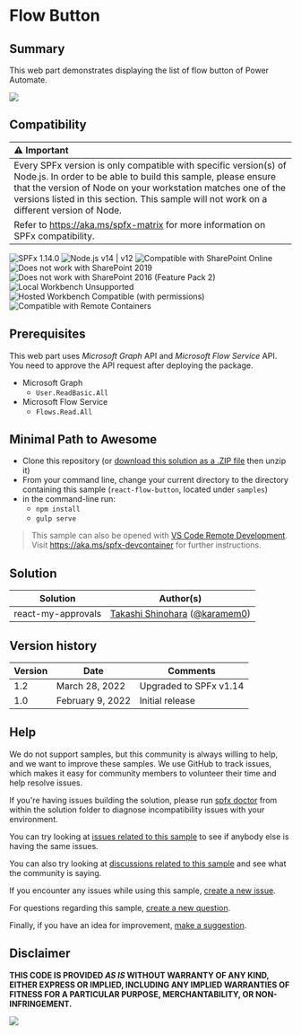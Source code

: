 # Flow Button

## Summary

This web part demonstrates displaying the list of flow button of Power Automate.

![](./assets/react-flow-button.gif)

## Compatibility

| :warning: Important          |
|:---------------------------|
| Every SPFx version is only compatible with specific version(s) of Node.js. In order to be able to build this sample, please ensure that the version of Node on your workstation matches one of the versions listed in this section. This sample will not work on a different version of Node.|
|Refer to <https://aka.ms/spfx-matrix> for more information on SPFx compatibility.   |

![SPFx 1.14.0](https://img.shields.io/badge/SPFx-1.14.0-green.svg)
![Node.js v14 | v12](https://img.shields.io/badge/Node.js-v14%20%7C%20v12-green.svg) 
![Compatible with SharePoint Online](https://img.shields.io/badge/SharePoint%20Online-Compatible-green.svg)
![Does not work with SharePoint 2019](https://img.shields.io/badge/SharePoint%20Server%202019-Incompatible-red.svg "SharePoint Server 2019 requires SPFx 1.4.1 or lower")
![Does not work with SharePoint 2016 (Feature Pack 2)](https://img.shields.io/badge/SharePoint%20Server%202016%20(Feature%20Pack%202)-Incompatible-red.svg "SharePoint Server 2016 Feature Pack 2 requires SPFx 1.1")
![Local Workbench Unsupported](https://img.shields.io/badge/Local%20Workbench-Unsupported-red.svg "Local workbench is no longer available as of SPFx 1.13 and above")
![Hosted Workbench Compatible (with permissions)](https://img.shields.io/badge/Hosted%20Workbench-Compatible-yellow.svg "Requires API permissions")
![Compatible with Remote Containers](https://img.shields.io/badge/Remote%20Containers-Compatible-green.svg)

## Prerequisites

This web part uses *Microsoft Graph* API and *Microsoft Flow Service* API. You need to approve the API request after deploying the package.

- Microsoft Graph
  - `User.ReadBasic.All`
- Microsoft Flow Service
  - `Flows.Read.All`

## Minimal Path to Awesome

- Clone this repository (or [download this solution as a .ZIP file](https://pnp.github.io/download-partial/?url=https://github.com/pnp/sp-dev-fx-webparts/tree/main/samples/react-flow-button) then unzip it)
- From your command line, change your current directory to the directory containing this sample (`react-flow-button`, located under `samples`)
- in the command-line run:
  - `npm install`
  - `gulp serve`

>  This sample can also be opened with [VS Code Remote Development](https://code.visualstudio.com/docs/remote/remote-overview). Visit https://aka.ms/spfx-devcontainer for further instructions.

## Solution

Solution|Author(s)
--------|---------
react-my-approvals|[Takashi Shinohara](https://github.com/karamem0) ([@karamem0](https://twitter.com/karamem0))

## Version history

Version|Date|Comments
-------|----|--------
1.2|March 28, 2022|Upgraded to SPFx v1.14
1.0|February 9, 2022|Initial release

## Help

We do not support samples, but this community is always willing to help, and we want to improve these samples. We use GitHub to track issues, which makes it easy for  community members to volunteer their time and help resolve issues.

If you're having issues building the solution, please run [spfx doctor](https://pnp.github.io/cli-microsoft365/cmd/spfx/spfx-doctor/) from within the solution folder to diagnose incompatibility issues with your environment.

You can try looking at [issues related to this sample](https://github.com/pnp/sp-dev-fx-webparts/issues?q=label%3A%22sample%3A%20react-flow-button%22) to see if anybody else is having the same issues.

You can also try looking at [discussions related to this sample](https://github.com/pnp/sp-dev-fx-webparts/discussions?discussions_q=react-flow-button) and see what the community is saying.

If you encounter any issues while using this sample, [create a new issue](https://github.com/pnp/sp-dev-fx-webparts/issues/new?assignees=&labels=Needs%3A+Triage+%3Amag%3A%2Ctype%3Abug-suspected%2Csample%3A%20react-flow-button&template=bug-report.yml&sample=react-flow-button&authors=@karamem0&title=react-flow-button%20-%20).

For questions regarding this sample, [create a new question](https://github.com/pnp/sp-dev-fx-webparts/issues/new?assignees=&labels=Needs%3A+Triage+%3Amag%3A%2Ctype%3Aquestion%2Csample%3A%20react-flow-button&template=question.yml&sample=react-flow-button&authors=@karamem0&title=react-flow-button%20-%20).

Finally, if you have an idea for improvement, [make a suggestion](https://github.com/pnp/sp-dev-fx-webparts/issues/new?assignees=&labels=Needs%3A+Triage+%3Amag%3A%2Ctype%3Aenhancement%2Csample%3A%20react-flow-button&template=suggestion.yml&sample=react-flow-button&authors=@karamem0&title=react-flow-button%20-%20).

## Disclaimer

**THIS CODE IS PROVIDED *AS IS* WITHOUT WARRANTY OF ANY KIND, EITHER EXPRESS OR IMPLIED, INCLUDING ANY IMPLIED WARRANTIES OF FITNESS FOR A PARTICULAR PURPOSE, MERCHANTABILITY, OR NON-INFRINGEMENT.**

<img src="https://pnptelemetry.azurewebsites.net/sp-dev-fx-webparts/samples/react-flow-button" />
